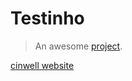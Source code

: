 # Testinho

> An awesome [project](https://marimarcondes.github.io/a-medium-place/redoc/redoc).

[cinwell website](https://folha.uol.com.br ':include :type=iframe width=100% height=400px')

